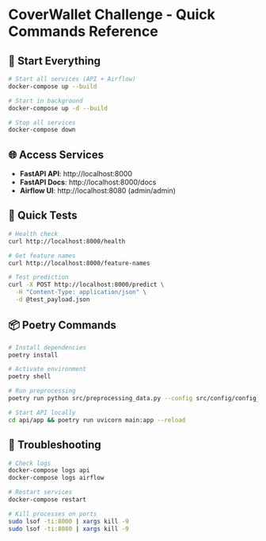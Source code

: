 # CoverWallet Challenge - Quick Commands Reference

## 🚀 Start Everything
```bash
# Start all services (API + Airflow)
docker-compose up --build

# Start in background
docker-compose up -d --build

# Stop all services
docker-compose down
```

## 🌐 Access Services
- **FastAPI API**: http://localhost:8000
- **FastAPI Docs**: http://localhost:8000/docs  
- **Airflow UI**: http://localhost:8080 (admin/admin)

## 🧪 Quick Tests
```bash
# Health check
curl http://localhost:8000/health

# Get feature names
curl http://localhost:8000/feature-names

# Test prediction
curl -X POST http://localhost:8000/predict \
  -H "Content-Type: application/json" \
  -d @test_payload.json
```

## 📦 Poetry Commands
```bash
# Install dependencies
poetry install

# Activate environment
poetry shell

# Run preprocessing
poetry run python src/preprocessing_data.py --config src/config/config_preprocess.yaml --dataset test

# Start API locally
cd api/app && poetry run uvicorn main:app --reload
```

## 🔧 Troubleshooting
```bash
# Check logs
docker-compose logs api
docker-compose logs airflow

# Restart services
docker-compose restart

# Kill processes on ports
sudo lsof -ti:8000 | xargs kill -9
sudo lsof -ti:8080 | xargs kill -9
```


